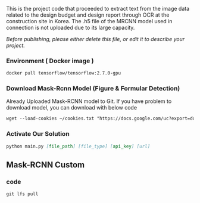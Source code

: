This is the project code that proceeded to extract text from the image data related to the design budget and design report through OCR at the construction site in Korea.
The .h5 file of the MRCNN model used in connection is not uploaded due to its large capacity.

_Before publishing, please either delete this file, or edit it to describe your project._

### Environment ( Docker image ) 
```md
docker pull tensorflow/tensorflow:2.7.0-gpu
```

### Download Mask-Rcnn Model (Figure & Formular Detection)

Already Uploaded Mask-RCNN model to Git. 
If you have problem to download model, you can download with below code 
```md 
wget --load-cookies ~/cookies.txt "https://docs.google.com/uc?export=download&confirm=$(wget --quiet --save-cookies ~/cookies.txt --keep-session-cookies --no-check-certificate 'https://drive.google.com/file/d/1PTzFMJp-pF2Tt-EwPyibfj2w0KMfm9Mi/view?usp=sharing' -O- | sed -rn 's/.*confirm=([0-9A-Za-z_]+).*/\1\n/p')&id=1PTzFMJp-pF2Tt-EwPyibfj2w0KMfm9Mi" -O capstone_200_ppt.h5 && rm -rf ~/cookies.txt
```
### Activate Our Solution 

```md 
python main.py [file_path] [file_type] [api_key] [url]
```

## Mask-RCNN Custom 

### code 
```md
git lfs pull
```
